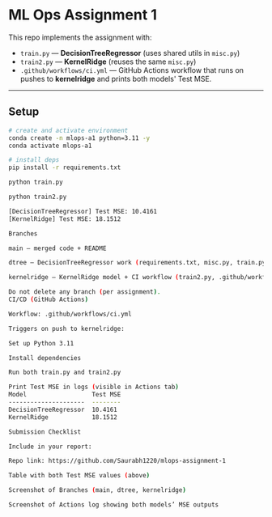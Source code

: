 # ML Ops Assignment 1

This repo implements the assignment with:
- `train.py` — **DecisionTreeRegressor** (uses shared utils in `misc.py`)
- `train2.py` — **KernelRidge** (reuses the same `misc.py`)
- `.github/workflows/ci.yml` — GitHub Actions workflow that runs on pushes to **kernelridge** and prints both models' Test MSE.

---

## Setup

```bash
# create and activate environment
conda create -n mlops-a1 python=3.11 -y
conda activate mlops-a1

# install deps
pip install -r requirements.txt

python train.py

python train2.py

[DecisionTreeRegressor] Test MSE: 10.4161
[KernelRidge] Test MSE: 18.1512

Branches

main — merged code + README

dtree — DecisionTreeRegressor work (requirements.txt, misc.py, train.py)

kernelridge — KernelRidge model + CI workflow (train2.py, .github/workflows/ci.yml)

Do not delete any branch (per assignment).
CI/CD (GitHub Actions)

Workflow: .github/workflows/ci.yml

Triggers on push to kernelridge:

Set up Python 3.11

Install dependencies

Run both train.py and train2.py

Print Test MSE in logs (visible in Actions tab)
Model                  Test MSE 
---------------------  --------
DecisionTreeRegressor  10.4161 
KernelRidge            18.1512 

Submission Checklist

Include in your report:

Repo link: https://github.com/Saurabh1220/mlops-assignment-1

Table with both Test MSE values (above)

Screenshot of Branches (main, dtree, kernelridge)

Screenshot of Actions log showing both models’ MSE outputs
